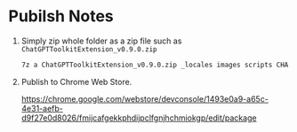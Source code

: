 # Pubilsh Notes

1. Simply zip whole folder as a zip file such as `ChatGPTToolkitExtension_v0.9.0.zip`

    ```sh
    7z a ChatGPTToolkitExtension_v0.9.0.zip _locales images scripts CHANGELOG.md manifest.json README.md
    ```

2. Publish to Chrome Web Store.

    <https://chrome.google.com/webstore/devconsole/1493e0a9-a65c-4e31-aefb-d9f27e0d8026/fmijcafgekkphdijpclfgnjhchmiokgp/edit/package>